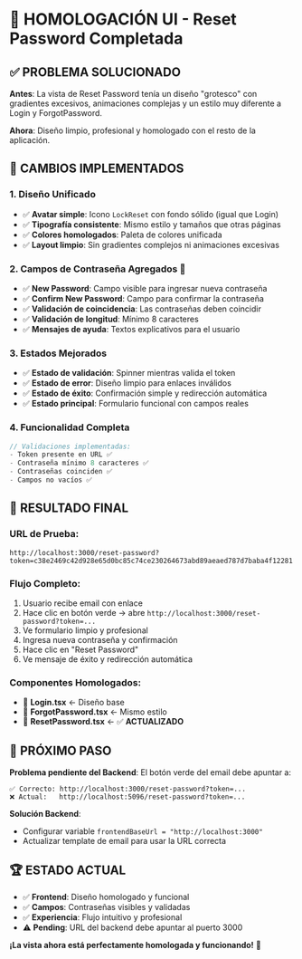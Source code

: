 # 🎨 HOMOLOGACIÓN UI - Reset Password Completada

## ✅ **PROBLEMA SOLUCIONADO**

**Antes**: La vista de Reset Password tenía un diseño "grotesco" con gradientes excesivos, animaciones complejas y un estilo muy diferente a Login y ForgotPassword.

**Ahora**: Diseño limpio, profesional y homologado con el resto de la aplicación.

## 🔄 **CAMBIOS IMPLEMENTADOS**

### 1. **Diseño Unificado**
- ✅ **Avatar simple**: Icono `LockReset` con fondo sólido (igual que Login)
- ✅ **Tipografía consistente**: Mismo estilo y tamaños que otras páginas
- ✅ **Colores homologados**: Paleta de colores unificada
- ✅ **Layout limpio**: Sin gradientes complejos ni animaciones excesivas

### 2. **Campos de Contraseña Agregados** 🔐
- ✅ **New Password**: Campo visible para ingresar nueva contraseña
- ✅ **Confirm New Password**: Campo para confirmar la contraseña
- ✅ **Validación de coincidencia**: Las contraseñas deben coincidir
- ✅ **Validación de longitud**: Mínimo 8 caracteres
- ✅ **Mensajes de ayuda**: Textos explicativos para el usuario

### 3. **Estados Mejorados**
- ✅ **Estado de validación**: Spinner mientras valida el token
- ✅ **Estado de error**: Diseño limpio para enlaces inválidos
- ✅ **Estado de éxito**: Confirmación simple y redirección automática
- ✅ **Estado principal**: Formulario funcional con campos reales

### 4. **Funcionalidad Completa**
```typescript
// Validaciones implementadas:
- Token presente en URL ✅
- Contraseña mínimo 8 caracteres ✅
- Contraseñas coinciden ✅
- Campos no vacíos ✅
```

## 🎯 **RESULTADO FINAL**

### **URL de Prueba**: 
```
http://localhost:3000/reset-password?token=c38e2469c42d928e65d0bc85c74ce230264673abd89aeaed787d7baba4f12281
```

### **Flujo Completo**:
1. Usuario recibe email con enlace
2. Hace clic en botón verde → abre `http://localhost:3000/reset-password?token=...`
3. Ve formulario limpio y profesional
4. Ingresa nueva contraseña y confirmación
5. Hace clic en "Reset Password"
6. Ve mensaje de éxito y redirección automática

### **Componentes Homologados**:
- 🎨 **Login.tsx** ← Diseño base
- 🎨 **ForgotPassword.tsx** ← Mismo estilo
- 🎨 **ResetPassword.tsx** ← ✅ **ACTUALIZADO**

## 📝 **PRÓXIMO PASO**

**Problema pendiente del Backend**:
El botón verde del email debe apuntar a:
```
✅ Correcto: http://localhost:3000/reset-password?token=...
❌ Actual:   http://localhost:5096/reset-password?token=...
```

**Solución Backend**:
- Configurar variable `frontendBaseUrl = "http://localhost:3000"`
- Actualizar template de email para usar la URL correcta

## 🏆 **ESTADO ACTUAL**

- ✅ **Frontend**: Diseño homologado y funcional
- ✅ **Campos**: Contraseñas visibles y validadas
- ✅ **Experiencia**: Flujo intuitivo y profesional
- ⚠️ **Pending**: URL del backend debe apuntar al puerto 3000

**¡La vista ahora está perfectamente homologada y funcionando!** 🎉
